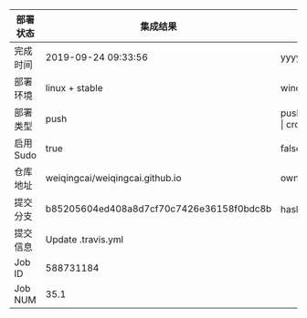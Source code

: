 部署状态 | 集成结果 | 参考值
---|---|---
完成时间 | 2019-09-24 09:33:56 | yyyy-mm-dd hh:mm:ss
部署环境 | linux + stable | window \| linux + stable
部署类型 | push | push \| pull_request \| api \| cron
启用Sudo | true | false \| true
仓库地址 | weiqingcai/weiqingcai.github.io | owner_name/repo_name
提交分支 | b85205604ed408a8d7cf70c7426e36158f0bdc8b | hash 16位
提交信息 | Update .travis.yml |
Job ID   | 588731184 |
Job NUM  | 35.1 |
